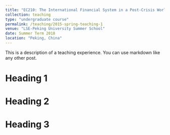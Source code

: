 ```yaml
---
title: "EC210: The International Financial System in a Post-Crisis World"
collection: teaching
type: "undergraduate course"
permalink: /teaching/2015-spring-teaching-1
venue: "LSE-Peking University Summer School"
date: Summer Term 2018
location: "Peking, China"
---
```


This is a description of a teaching experience. You can use markdown like any other post.

Heading 1
======

Heading 2
======

Heading 3
======
